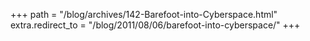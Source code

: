 +++
path = "/blog/archives/142-Barefoot-into-Cyberspace.html"
extra.redirect_to = "/blog/2011/08/06/barefoot-into-cyberspace/"
+++
